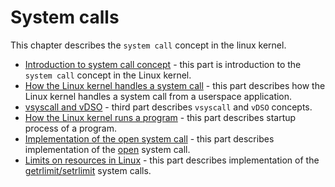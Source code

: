 # System calls

This chapter describes the `system call` concept in the linux kernel.

* [Introduction to system call concept](linux-syscall-1.md) - this part is introduction to the `system call` concept in the Linux kernel.
* [How the Linux kernel handles a system call](linux-syscall-2.md) - this part describes how the Linux kernel handles a system call from a userspace application.
* [vsyscall and vDSO](linux-syscall-3.md) - third part describes `vsyscall` and `vDSO` concepts.
* [How the Linux kernel runs a program](linux-syscall-4.md) - this part describes startup process of a program.
* [Implementation of the open system call](linux-syscall-5.md) - this part describes implementation of the [open](http://man7.org/linux/man-pages/man2/open.2.html) system call.
* [Limits on resources in Linux](linux-syscall-6.md) - this part describes implementation of the [getrlimit/setrlimit](https://linux.die.net/man/2/getrlimit) system calls.
